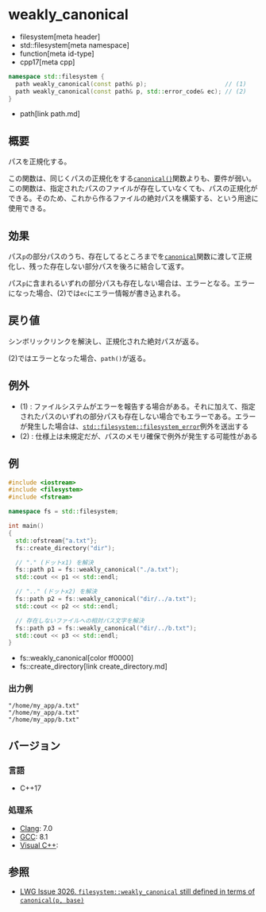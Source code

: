 # weakly_canonical
* filesystem[meta header]
* std::filesystem[meta namespace]
* function[meta id-type]
* cpp17[meta cpp]

```cpp
namespace std::filesystem {
  path weakly_canonical(const path& p);                      // (1)
  path weakly_canonical(const path& p, std::error_code& ec); // (2)
}
```
* path[link path.md]

## 概要
パスを正規化する。

この関数は、同じくパスの正規化をする[`canonical()`](canonical.md)関数よりも、要件が弱い。この関数は、指定されたパスのファイルが存在していなくても、パスの正規化ができる。そのため、これから作るファイルの絶対パスを構築する、という用途に使用できる。


## 効果
パス`p`の部分パスのうち、存在してるところまでを[`canonical`](canonical.md)関数に渡して正規化し、残った存在しない部分パスを後ろに結合して返す。

パス`p`に含まれるいずれの部分パスも存在しない場合は、エラーとなる。エラーになった場合、(2)では`ec`にエラー情報が書き込まれる。


## 戻り値
シンボリックリンクを解決し、正規化された絶対パスが返る。

(2)ではエラーとなった場合、`path()`が返る。


## 例外
- (1) : ファイルシステムがエラーを報告する場合がある。それに加えて、指定されたパスのいずれの部分パスも存在しない場合でもエラーである。エラーが発生した場合は、[`std::filesystem::filesystem_error`](filesystem_error.md)例外を送出する
- (2) : 仕様上は未規定だが、パスのメモリ確保で例外が発生する可能性がある


## 例
```cpp example
#include <iostream>
#include <filesystem>
#include <fstream>

namespace fs = std::filesystem;

int main()
{
  std::ofstream{"a.txt"};
  fs::create_directory("dir");

  // "." (ドットx1) を解決
  fs::path p1 = fs::weakly_canonical("./a.txt");
  std::cout << p1 << std::endl;

  // ".." (ドットx2) を解決
  fs::path p2 = fs::weakly_canonical("dir/../a.txt");
  std::cout << p2 << std::endl;

  // 存在しないファイルへの相対パス文字を解決
  fs::path p3 = fs::weakly_canonical("dir/../b.txt");
  std::cout << p3 << std::endl;
}
```
* fs::weakly_canonical[color ff0000]
* fs::create_directory[link create_directory.md]

### 出力例
```
"/home/my_app/a.txt"
"/home/my_app/a.txt"
"/home/my_app/b.txt"
```

## バージョン
### 言語
- C++17

### 処理系
- [Clang](/implementation.md#clang): 7.0
- [GCC](/implementation.md#gcc): 8.1
- [Visual C++](/implementation.md#visual_cpp):


## 参照
- [LWG Issue 3026. `filesystem::weakly_canonical` still defined in terms of `canonical(p, base)`](https://wg21.cmeerw.net/lwg/issue3026)

